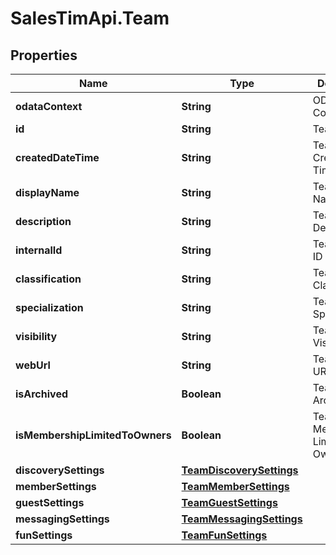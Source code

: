 # SalesTimApi.Team

## Properties

Name | Type | Description | Notes
------------ | ------------- | ------------- | -------------
**odataContext** | **String** | OData Context | [optional] 
**id** | **String** | Team ID | [optional] 
**createdDateTime** | **String** | Team Created Date Time | [optional] 
**displayName** | **String** | Team Display Name | [optional] 
**description** | **String** | Team Description | [optional] 
**internalId** | **String** | Team Internal ID | [optional] 
**classification** | **String** | Team Classification | [optional] 
**specialization** | **String** | Team Specialization | [optional] 
**visibility** | **String** | Team Visibility | [optional] 
**webUrl** | **String** | Team Web URL | [optional] 
**isArchived** | **Boolean** | Team Is Archived | [optional] 
**isMembershipLimitedToOwners** | **Boolean** | Team Is Membership Limited To Owners | [optional] 
**discoverySettings** | [**TeamDiscoverySettings**](TeamDiscoverySettings.md) |  | [optional] 
**memberSettings** | [**TeamMemberSettings**](TeamMemberSettings.md) |  | [optional] 
**guestSettings** | [**TeamGuestSettings**](TeamGuestSettings.md) |  | [optional] 
**messagingSettings** | [**TeamMessagingSettings**](TeamMessagingSettings.md) |  | [optional] 
**funSettings** | [**TeamFunSettings**](TeamFunSettings.md) |  | [optional] 



